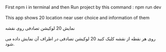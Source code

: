 First npm i in terminal and then
Run project by this command : npm run dev
<br><br/>
This app shows 20 location near user choice and information of them 
<br><br/>
        نمایش 20 لوکیشن تصادفی روی نقشه
  <br><br/>
        روی هر نقطه از نقشه کلیک کنید 20 لوکیشن تصادفی در اطراف آن نمایش داده می شود.
